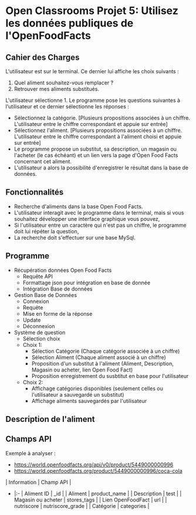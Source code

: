 # Open Classrooms Projet 5: Utilisez les données publiques de l'OpenFoodFacts

## Cahier des Charges

L'utilisateur est sur le terminal. Ce dernier lui affiche les choix suivants :

1. Quel aliment souhaitez-vous remplacer ?
2. Retrouver mes aliments substitués.

L'utilisateur sélectionne 1. Le programme pose les questions suivantes à l'utilisateur et ce dernier sélectionne les réponses :

- Sélectionnez la catégorie. [Plusieurs propositions associées à un chiffre. L'utilisateur entre le chiffre correspondant et appuie sur entrée]
- Sélectionnez l'aliment. [Plusieurs propositions associées à un chiffre. L'utilisateur entre le chiffre correspondant à l'aliment choisi et appuie sur entrée]
- Le programme propose un substitut, sa description, un magasin ou l'acheter (le cas échéant) et un lien vers la page d'Open Food Facts concernant cet aliment.
- L'utilisateur a alors la possibilité d'enregistrer le résultat dans la base de données.

## Fonctionnalités

- Recherche d'aliments dans la base Open Food Facts.
- L'utilisateur interagit avec le programme dans le terminal, mais si vous souhaitez développer une interface graphique vous pouvez,
- Si l'utilisateur entre un caractère qui n'est pas un chiffre, le programme doit lui répéter la question,
- La recherche doit s'effectuer sur une base MySql.

## Programme

- Récupération données Open Food Facts
    - Requête API
    - Formattage json pour intégration en base de donnée
    - Intégration Base de données
- Gestion Base de Données
    - Connexion
    - Requête
    - Mise en forme de la réponse
    - Update
    - Déconnexion
- Système de question
    - Sélection choix
    - Choix 1:
        - Sélection Catégorie (Chaque catégorie associée à un chiffre)
        - Sélection Aliment (Chaque aliment associé à un chiffre)
        - Proposition d'un substitut à l'aliment (Aliment, Description, Magasin ou acheter, lien Open Food Fact)
        - Proposition enregistrement du susbtitut en base pour l'utilisateur
    - Choix 2:
        - Affichage catégories disponibles (seulement celles ou l'utilisateur a sauvegardé un substitut)
        - Affichage aliments sauvegardés par l'utilisateur

## Description de l'aliment


## Champs API

Exemple à analyser : 
- https://world.openfoodfacts.org/api/v0/product/5449000000996
- https://world.openfoodfacts.org/product/5449000000996/coca-cola

| Information     |     Champ API    |
- |:-
| Aliment ID   |        _id        |
| Aliment     |        product_name        |
| Description    |         test       |
| Magasin ou acheter    |        stores_tags        |
| Lien OpenFoodFact    |        url        |
| nutriscore    |        nutriscore_grade        |
| Catégorie    |        categories        |
